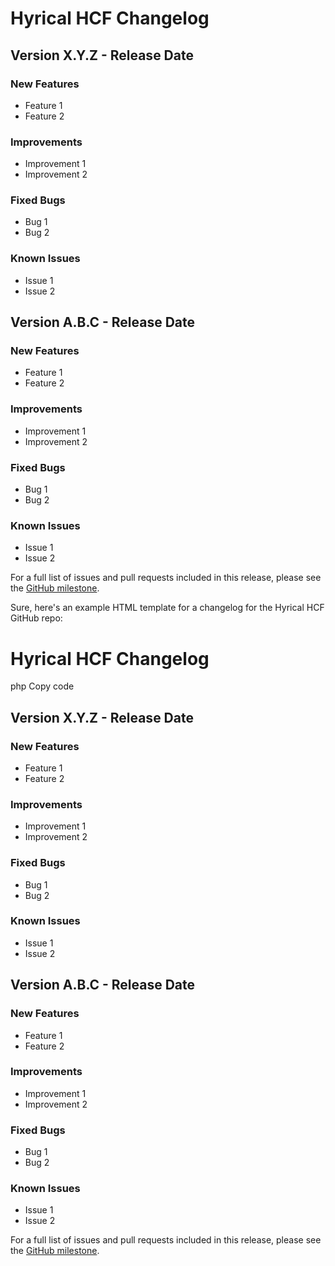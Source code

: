 <!DOCTYPE html>
<html>
<head>
<title>Hyrical HCF Changelog</title>
</head>
<body>
<h1>Hyrical HCF Changelog</h1>
<h2>Version X.Y.Z - Release Date</h2>

<h3>New Features</h3>
<ul>
	<li>Feature 1</li>
	<li>Feature 2</li>
</ul>

<h3>Improvements</h3>
<ul>
	<li>Improvement 1</li>
	<li>Improvement 2</li>
</ul>

<h3>Fixed Bugs</h3>
<ul>
	<li>Bug 1</li>
	<li>Bug 2</li>
</ul>

<h3>Known Issues</h3>
<ul>
	<li>Issue 1</li>
	<li>Issue 2</li>
</ul>

<h2>Version A.B.C - Release Date</h2>

<h3>New Features</h3>
<ul>
	<li>Feature 1</li>
	<li>Feature 2</li>
</ul>

<h3>Improvements</h3>
<ul>
	<li>Improvement 1</li>
	<li>Improvement 2</li>
</ul>

<h3>Fixed Bugs</h3>
<ul>
	<li>Bug 1</li>
	<li>Bug 2</li>
</ul>

<h3>Known Issues</h3>
<ul>
	<li>Issue 1</li>
	<li>Issue 2</li>
</ul>

<!-- Add additional versions as needed -->

<p>For a full list of issues and pull requests included in this release, please see the <a href="#">GitHub milestone</a>.</p>
Sure, here's an example HTML template for a changelog for the Hyrical HCF GitHub repo:

<!DOCTYPE html>
<html>
<head>
	<title>Hyrical HCF Changelog</title>
</head>
<body>
	<h1>Hyrical HCF Changelog</h1>
php
Copy code
<h2>Version X.Y.Z - Release Date</h2>

<h3>New Features</h3>
<ul>
	<li>Feature 1</li>
	<li>Feature 2</li>
</ul>

<h3>Improvements</h3>
<ul>
	<li>Improvement 1</li>
	<li>Improvement 2</li>
</ul>

<h3>Fixed Bugs</h3>
<ul>
	<li>Bug 1</li>
	<li>Bug 2</li>
</ul>

<h3>Known Issues</h3>
<ul>
	<li>Issue 1</li>
	<li>Issue 2</li>
</ul>

<h2>Version A.B.C - Release Date</h2>

<h3>New Features</h3>
<ul>
	<li>Feature 1</li>
	<li>Feature 2</li>
</ul>

<h3>Improvements</h3>
<ul>
	<li>Improvement 1</li>
	<li>Improvement 2</li>
</ul>

<h3>Fixed Bugs</h3>
<ul>
	<li>Bug 1</li>
	<li>Bug 2</li>
</ul>

<h3>Known Issues</h3>
<ul>
	<li>Issue 1</li>
	<li>Issue 2</li>
</ul>

<!-- Add additional versions as needed -->

<p>For a full list of issues and pull requests included in this release, please see the <a href="#">GitHub milestone</a>.</p>
</body>
</html> 